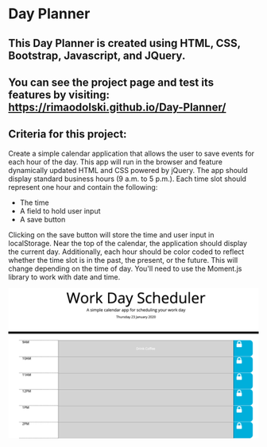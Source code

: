 # Day Planner
## This Day Planner is created using HTML, CSS, Bootstrap, Javascript, and JQuery. 
## You can see the project page  and test its features by visiting: https://rimaodolski.github.io/Day-Planner/ 


## Criteria for this project:

Create a simple calendar application that allows the user to save events for each hour of the day. This app will run in the browser and feature dynamically updated HTML and CSS powered by jQuery. The app should display standard business hours (9 a.m. to 5 p.m.). Each time slot should represent one hour and contain the following:
* The time
* A field to hold user input
* A save button

Clicking on the save button will store the time and user input in localStorage. Near the top of the calendar, the application should display the current day. Additionally, each hour should be color coded to reflect whether the time slot is in the past, the present, or the future. This will change depending on the time of day. You'll need to use the Moment.js library to work with date and time. 

![Project Snippet ](ProjectSnippet.png)